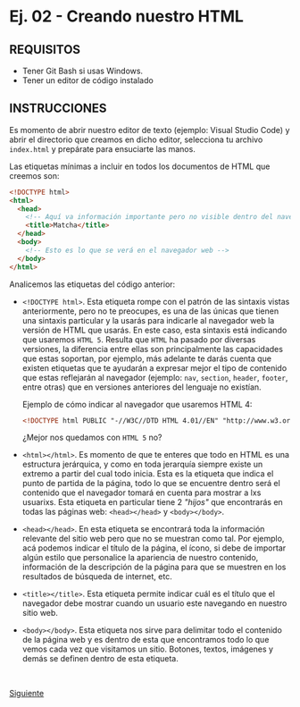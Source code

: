 # Ej. 02 - Creando nuestro HTML

## REQUISITOS

- Tener Git Bash si usas Windows.
- Tener un editor de código instalado

## INSTRUCCIONES

Es momento de abrir nuestro editor de texto (ejemplo: Visual Studio Code) y
abrir el directorio que creamos en dicho editor, selecciona tu archivo
`index.html` y prepárate para ensuciarte las manos.

Las etiquetas mínimas a incluir en todos los documentos de HTML que creemos son:

```html
<!DOCTYPE html>
<html>
  <head>
    <!-- Aquí va información importante pero no visible dentro del navegador -->
    <title>Matcha</title>
  </head>
  <body>
    <!-- Esto es lo que se verá en el navegador web -->
  </body>
</html>
```

Analicemos las etiquetas del código anterior:

- `<!DOCTYPE html>`. Esta etiqueta rompe con el patrón de las sintaxis vistas
  anteriormente, pero no te preocupes, es una de las únicas que tienen una
  sintaxis particular y la usarás para indicarle al navegador web la versión
  de HTML que usarás. En este caso, esta sintaxis está indicando que usaremos
  `HTML 5`. Resulta que `HTML` ha pasado por diversas versiones, la diferencia
  entre ellas son principalmente las capacidades que estas soportan, por ejemplo,
  más adelante te darás cuenta que existen etiquetas que te ayudarán a expresar
  mejor el tipo de contenido que estas reflejarán al navegador (ejemplo: `nav`,
  `section`, `header`, `footer`, entre otras) que en versiones anteriores del
  lenguaje no existían.

  Ejemplo de cómo indicar al navegador que usaremos HTML 4:

  ```html
  <!DOCTYPE html PUBLIC "-//W3C//DTD HTML 4.01//EN" "http://www.w3.org/TR/html4/strict.dtd">
  ```

  ¿Mejor nos quedamos con `HTML 5` no?

- `<html></html>`. Es momento de que te enteres que todo en HTML es una
  estructura jerárquica, y como en toda jerarquía siempre existe un extremo a
  partir del cual todo inicia. Esta es la etiqueta que indica el punto de partida
  de la página, todo lo que se encuentre dentro será el contenido que el
  navegador tomará en cuenta para mostrar a lxs usuarixs. Esta etiqueta en
  particular tiene 2 _"hijos"_ que encontrarás en todas las páginas web:
  `<head></head>` y `<body></body>`.

- `<head></head>`. En esta etiqueta se encontrará toda la información relevante
  del sitio web pero que no se muestran como tal. Por ejemplo, acá podemos
  indicar el título de la página, el ícono, si debe de importar algún estilo que
  personalice la apariencia de nuestro contenido, información de la descripción
  de la página para que se muestren en los resultados de búsqueda de internet,
  etc.

- `<title></title>`. Esta etiqueta permite indicar cuál es el título que el
  navegador debe mostrar cuando un usuario este navegando en nuestro sitio web.

- `<body></body>`. Esta etiqueta nos sirve para delimitar todo el contenido de
  la página web y es dentro de esta que encontramos todo lo que vemos cada vez
  que visitamos un sitio. Botones, textos, imágenes y demás se definen dentro
  de esta etiqueta.

  <br/>

[Siguiente](../Ejemplo%2003)